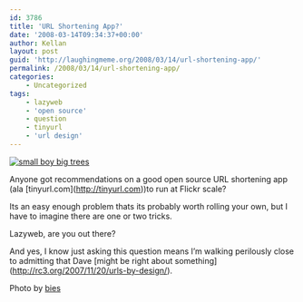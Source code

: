 ```yaml
---
id: 3786
title: 'URL Shortening App?'
date: '2008-03-14T09:34:37+00:00'
author: Kellan
layout: post
guid: 'http://laughingmeme.org/2008/03/14/url-shortening-app/'
permalink: /2008/03/14/url-shortening-app/
categories:
    - Uncategorized
tags:
    - lazyweb
    - 'open source'
    - question
    - tinyurl
    - 'url design'
---
```


[![small boy big trees](http://farm1.static.flickr.com/31/55539544_5d2779e5ff.jpg)](http://www.flickr.com/photos/bies/55539544/ "small boy big trees by bies, on Flickr")

Anyone got recommendations on a good open source URL shortening app (ala \[tinyurl.com\](http://tinyurl.com))to run at Flickr scale?

Its an easy enough problem thats its probably worth rolling your own, but I have to imagine there are one or two tricks.

Lazyweb, are you out there?

And yes, I know just asking this question means I’m walking perilously close to admitting that Dave \[might be right about something\](http://rc3.org/2007/11/20/urls-by-design/).

Photo by [bies](http://www.flickr.com/photos/bies/)